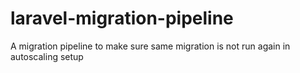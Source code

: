 # laravel-migration-pipeline
A migration pipeline to make sure same migration is not run again in autoscaling setup
